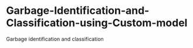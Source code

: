 # Garbage-Identification-and-Classification-using-Custom-model
Garbage identification and classification

